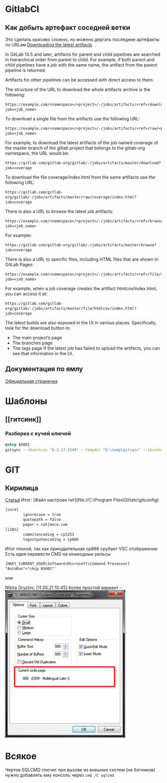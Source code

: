 # GitlabCI
## Как добыть артефакт соседней ветки
Это сделать красиво сложно, но можено дергать последние артефакты по URLам
[Downloading the latest artifacts](https://docs.gitlab.com/ee/ci/pipelines/job_artifacts.html#downloading-the-latest-artifacts)

In GitLab 13.5 and later, artifacts for parent and child pipelines are searched in hierarchical order from parent to child. For example, if both parent and child pipelines have a job with the same name, the artifact from the parent pipeline is returned.

Artifacts for other pipelines can be accessed with direct access to them.

The structure of the URL to download the whole artifacts archive is the following:
```
https://example.com/<namespace>/<project>/-/jobs/artifacts/<ref>/download?job=<job_name>
```
To download a single file from the artifacts use the following URL:

```
https://example.com/<namespace>/<project>/-/jobs/artifacts/<ref>/raw/<path_to_file>?job=<job_name>
```
For example, to download the latest artifacts of the job named coverage of the master branch of the gitlab project that belongs to the gitlab-org namespace, the URL would be:

```
https://gitlab.com/gitlab-org/gitlab/-/jobs/artifacts/master/download?job=coverage
```
To download the file coverage/index.html from the same artifacts use the following URL:

```
https://gitlab.com/gitlab-org/gitlab/-/jobs/artifacts/master/raw/coverage/index.html?job=coverage
```
There is also a URL to browse the latest job artifacts:

```
https://example.com/<namespace>/<project>/-/jobs/artifacts/<ref>/browse?job=<job_name>
```
For example:
```
https://gitlab.com/gitlab-org/gitlab/-/jobs/artifacts/master/browse?job=coverage
```
There is also a URL to specific files, including HTML files that are shown in GitLab Pages:
```
https://example.com/<namespace>/<project>/-/jobs/artifacts/<ref>/file/<path>?job=<job_name>
```
For example, when a job coverage creates the artifact htmlcov/index.html, you can access it at:
```
https://gitlab.com/gitlab-org/gitlab/-/jobs/artifacts/master/file/htmlcov/index.html?job=coverage
```
The latest builds are also exposed in the UI in various places. Specifically, look for the download button in:

-    The main project’s page
-    The branches page
-    The tags page 
If the latest job has failed to upload the artifacts, you can see that information in the UI. 

## Документация по ямлу
[Официальная страничка](https://docs.gitlab.com/ee/ci/yaml/)

# Шаблоны
## [[гитсинк]]
### Разборка с кучей ключей
``` cmd
@chcp 65001
gitsync --v8version "8.3.17.1549" --tempdir "D:\temp\gitsync" --ibconnection "/FD:\temp\gitsync\ib" sync --error-comment --storage-user gitsync --limit 1 --pull --push --push-tags -n 1 tcp://srv-devk-erp01/ERP_Master ./src >> D:\temp\gitsync\log.txt
```

# GIT
## Кирилица
[Статья](https://habr.com/ru/post/74839/)
Итог:
[Файл настроек гит](file://C:\Program Files\Git\etc\gitconfig)
```
[core]
        ignorecase = true
        quotepath = false 
        pager = cat|more.com
[i18n]
        commitencoding = cp1251
        logoutputencoding = cp866
```

Итог плохой, так как принудительная cp866 срубает VSC отображение
Есть идея перевести CMD на юникодные рельсы

```
[HKEY_CURRENT_USER\Software\Microsoft\Command Processor]
"AutoRun"="chcp 65001"`
```

или 

Nikita Gryzlov, [11.05.21 10:45]
более простой вариант -
![](%D0%9D%D0%B0%D1%81%D1%82%D1%80%D0%BE%D0%B9%D0%BA%D0%B0CMD%D0%BD%D0%B0%D0%AE%D0%BD%D0%B8%D0%BA%D0%BE%D0%B4.png)

# Всякое
Чертов SQLCMD глючит при вызове из внешних систем (не батников) нужно добавлять ему консоль через 
`cmd /C sqlcmd`
